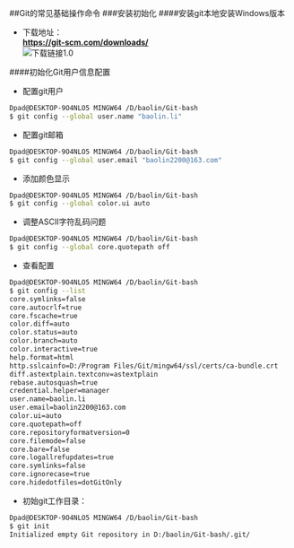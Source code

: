 ##Git的常见基础操作命令
###安装初始化
####安装git本地安装Windows版本
* 下载地址：  
**https://git-scm.com/downloads/**  
![下载链接1.0](1111111)

####初始化Git用户信息配置
* 配置git用户  
```bash
Dpad@DESKTOP-9O4NLO5 MINGW64 /D/baolin/Git-bash
$ git config --global user.name "baolin.li"
```

* 配置git邮箱  
```bash
Dpad@DESKTOP-9O4NLO5 MINGW64 /D/baolin/Git-bash
$ git config --global user.email "baolin2200@163.com"
```

* 添加颜色显示  
```bash
Dpad@DESKTOP-9O4NLO5 MINGW64 /D/baolin/Git-bash
$ git config --global color.ui auto
```

* 调整ASCII字符乱码问题
```bash
Dpad@DESKTOP-9O4NLO5 MINGW64 /D/baolin/Git-bash
$ git config --global core.quotepath off
```

* 查看配置  
```bash
Dpad@DESKTOP-9O4NLO5 MINGW64 /D/baolin/Git-bash
$ git config --list
core.symlinks=false
core.autocrlf=true
core.fscache=true
color.diff=auto
color.status=auto
color.branch=auto
color.interactive=true
help.format=html
http.sslcainfo=D:/Program Files/Git/mingw64/ssl/certs/ca-bundle.crt
diff.astextplain.textconv=astextplain
rebase.autosquash=true
credential.helper=manager
user.name=baolin.li
user.email=baolin2200@163.com
color.ui=auto
core.quotepath=off
core.repositoryformatversion=0
core.filemode=false
core.bare=false
core.logallrefupdates=true
core.symlinks=false
core.ignorecase=true
core.hidedotfiles=dotGitOnly
```
* 初始git工作目录：
```bash
Dpad@DESKTOP-9O4NLO5 MINGW64 /D/baolin/Git-bash
$ git init
Initialized empty Git repository in D:/baolin/Git-bash/.git/
```


















